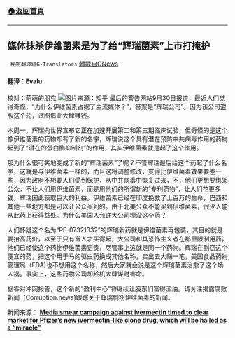 ###  [:house:返回首頁](https://github.com/ourhimalayas/txt)
---


## 媒体抹杀伊维菌素是为了给“辉瑞菌素”上市打掩护
` 秘密翻譯組G-Translators` [轉載自GNews](https://gnews.org/zh-hans/1565841/)

#### 翻译：Evalu
校对：萌萌的朋克
![](https://assets.gnews.org/wp-content/uploads/2021/09/1-148.jpg)图片来源：知乎
最后的警告网站9月30日报道，最近人们觉得奇怪，“为什么伊维菌素占据了主流媒体？”，答案是“辉瑞公司”。因为该公司盗版这个药，试图借此大肆赚钱。

本周一，辉瑞向世界宣布它正在加速开展第二和第三期临床试验，但奇怪的是这个像伊维菌素的药物却有了新的名字，辉瑞说这个具有潜在预防中共病毒作用的药物起到了“潜在的蛋白酶抑制剂”的作用，其实伊维菌素就是起了这个作用。

那为什么很可笑地变成了新的“辉瑞菌素”了呢？不管辉瑞最后给这个药起了什么名字，这就是与伊维菌素一样的，而且这将调整修改，变得比伊维菌素效果要差一些，因为政府不想要人们受到保护，从中共病毒中恢复过来，不，他们更想要绑架公众，不让人们用伊维菌素，而是用他们的所谓新的“专利药物”，让人们花更多钱，辉瑞因此获取巨大的利益。伊维菌素已经在印度挽救了上百万的生命，巴西和其他一些地方都是可以让公众买到的。由于北美公众不能买到伊维菌素，很少人能从此药上获得益处。为什么美国人允许大公司埋没这个药？

人们怀疑这个名为“PF-07321332”的辉瑞新药就是伊维菌素再包装，其目的就是要抬高药价，以至于只有富人才买得起，大公司和其恐怖主义者在那里限制用药，他们已经使这个药比伊维菌素更贵，尽管事上这就是同一个药物。辉瑞在剽窃这个便宜的药，把这个用于马的驱虫药换成其他名称，卖出去大赚一笔，美国食品药物管理局（FDA)也不想用这个名称，然后大家就会说是这个辉瑞菌素治愈了这个场人祸。事实上，这些药物公司却趁机大肆谋财害命。

据零对冲网报告，这个新的“盈利中心”将继续让股东们富得流油。请关注揭露腐败新闻（Corruption.news)跟踪关于辉瑞剽窃伊维菌素的新闻。

新闻来源： [**Media smear campaign against ivermectin timed to clear market for Pfizer’s new ivermectin-like clone drug, which will be hailed as a “miracle”**](https://www.afinalwarning.com/558297.html)
